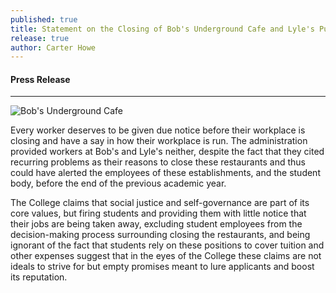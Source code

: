 ```yaml
---
published: true
title: Statement on the Closing of Bob's Underground Cafe and Lyle's Pub
release: true
author: Carter Howe
---
```

#### Press Release

***

![Bob's Underground Cafe](https://pbs.twimg.com/media/Cj_19X9UUAA3O-_.jpg)

Every worker deserves to be given due notice before their workplace is closing and have a say in how their workplace is run. The administration provided workers at Bob's and Lyle's neither, despite the fact that they cited recurring problems as their reasons to close these restaurants and thus could have alerted the employees of these establishments, and the student body, before the end of the previous academic year. 

The College claims that social justice and self-governance are part of its core values, but firing students and providing them with little notice that their jobs are being taken away, excluding student employees from the decision-making process surrounding closing the restaurants, and being ignorant of the fact that students rely on these positions to cover tuition and other expenses suggest that in the eyes of the College these claims are not ideals to strive for but empty promises meant to lure applicants and boost its reputation.
